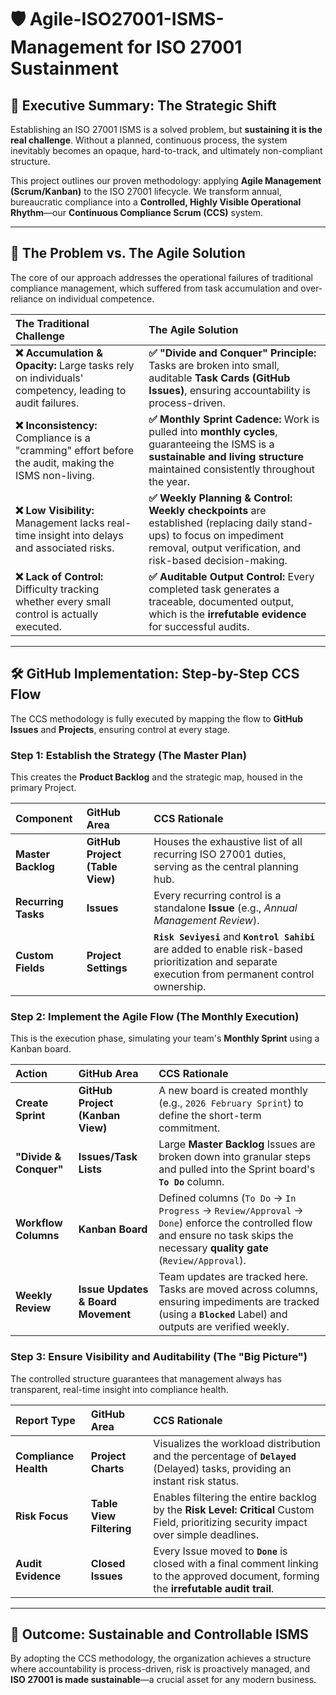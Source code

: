 # 🛡️ Agile-ISO27001-ISMS-Management for ISO 27001 Sustainment

## 🚀 Executive Summary: The Strategic Shift

Establishing an ISO 27001 ISMS is a solved problem, but **sustaining it is the real challenge**. Without a planned, continuous process, the system inevitably becomes an opaque, hard-to-track, and ultimately non-compliant structure.

This project outlines our proven methodology: applying **Agile Management (Scrum/Kanban)** to the ISO 27001 lifecycle. We transform annual, bureaucratic compliance into a **Controlled, Highly Visible Operational Rhythm**—our **Continuous Compliance Scrum (CCS)** system.

---

## 🛑 The Problem vs. The Agile Solution

The core of our approach addresses the operational failures of traditional compliance management, which suffered from task accumulation and over-reliance on individual competence.

| The Traditional Challenge | The Agile Solution |
| :--- | :--- |
| **❌ Accumulation & Opacity:** Large tasks rely on individuals' competency, leading to audit failures. | **✅ "Divide and Conquer" Principle:** Tasks are broken into small, auditable **Task Cards (GitHub Issues)**, ensuring accountability is process-driven. |
| **❌ Inconsistency:** Compliance is a "cramming" effort before the audit, making the ISMS non-living. | **✅ Monthly Sprint Cadence:** Work is pulled into **monthly cycles**, guaranteeing the ISMS is a **sustainable and living structure** maintained consistently throughout the year. |
| **❌ Low Visibility:** Management lacks real-time insight into delays and associated risks. | **✅ Weekly Planning & Control:** **Weekly checkpoints** are established (replacing daily stand-ups) to focus on impediment removal, output verification, and risk-based decision-making. |
| **❌ Lack of Control:** Difficulty tracking whether every small control is actually executed. | **✅ Auditable Output Control:** Every completed task generates a traceable, documented output, which is the **irrefutable evidence** for successful audits. |

---

## 🛠️ GitHub Implementation: Step-by-Step CCS Flow

The CCS methodology is fully executed by mapping the flow to **GitHub Issues** and **Projects**, ensuring control at every stage.

### Step 1: Establish the Strategy (The Master Plan)

This creates the **Product Backlog** and the strategic map, housed in the primary Project.

| Component | GitHub Area | CCS Rationale |
| :--- | :--- | :--- |
| **Master Backlog** | **GitHub Project (Table View)** | Houses the exhaustive list of all recurring ISO 27001 duties, serving as the central planning hub. |
| **Recurring Tasks** | **Issues** | Every recurring control is a standalone **Issue** (e.g., *Annual Management Review*). |
| **Custom Fields** | **Project Settings** | **`Risk Seviyesi`** and **`Kontrol Sahibi`** are added to enable risk-based prioritization and separate execution from permanent control ownership. |

### Step 2: Implement the Agile Flow (The Monthly Execution)

This is the execution phase, simulating your team's **Monthly Sprint** using a Kanban board.

| Action | GitHub Area | CCS Rationale |
| :--- | :--- | :--- |
| **Create Sprint** | **GitHub Project (Kanban View)** | A new board is created monthly (e.g., `2026 February Sprint`) to define the short-term commitment. |
| **"Divide & Conquer"** | **Issues/Task Lists** | Large **Master Backlog** Issues are broken down into granular steps and pulled into the Sprint board's **`To Do`** column. |
| **Workflow Columns** | **Kanban Board** | Defined columns (`To Do` → `In Progress` → `Review/Approval` → `Done`) enforce the controlled flow and ensure no task skips the necessary **quality gate** (`Review/Approval`). |
| **Weekly Review** | **Issue Updates & Board Movement** | Team updates are tracked here. Tasks are moved across columns, ensuring impediments are tracked (using a **`Blocked`** Label) and outputs are verified weekly. |

### Step 3: Ensure Visibility and Auditability (The "Big Picture")

The controlled structure guarantees that management always has transparent, real-time insight into compliance health.

| Report Type | GitHub Area | CCS Rationale |
| :--- | :--- | :--- |
| **Compliance Health** | **Project Charts** | Visualizes the workload distribution and the percentage of **`Delayed`** (Delayed) tasks, providing an instant risk status. |
| **Risk Focus** | **Table View Filtering** | Enables filtering the entire backlog by the **Risk Level: Critical** Custom Field, prioritizing security impact over simple deadlines. |
| **Audit Evidence** | **Closed Issues** | Every Issue moved to **`Done`** is closed with a final comment linking to the approved document, forming the **irrefutable audit trail**. |

---

## 🔑 Outcome: Sustainable and Controllable ISMS

By adopting the CCS methodology, the organization achieves a structure where accountability is process-driven, risk is proactively managed, and **ISO 27001 is made sustainable**—a crucial asset for any modern business.
